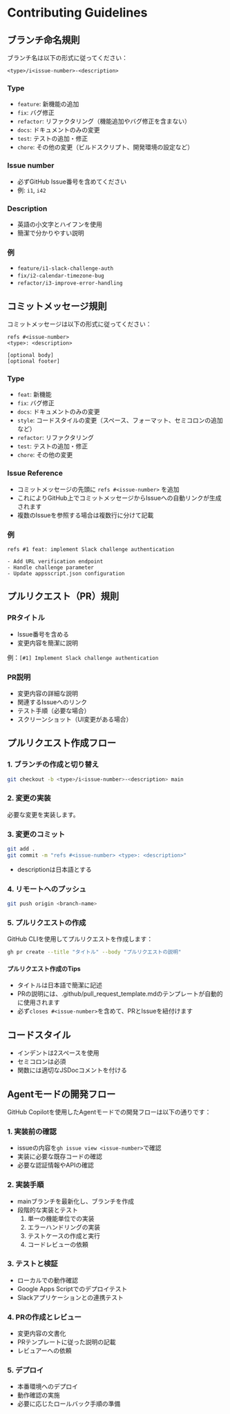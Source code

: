 # Contributing Guidelines

## ブランチ命名規則

ブランチ名は以下の形式に従ってください：

```
<type>/i<issue-number>-<description>
```

### Type
- `feature`: 新機能の追加
- `fix`: バグ修正
- `refactor`: リファクタリング（機能追加やバグ修正を含まない）
- `docs`: ドキュメントのみの変更
- `test`: テストの追加・修正
- `chore`: その他の変更（ビルドスクリプト、開発環境の設定など）

### Issue number
- 必ずGitHub Issue番号を含めてください
- 例: `i1`, `i42`

### Description
- 英語の小文字とハイフンを使用
- 簡潔で分かりやすい説明

### 例
- `feature/i1-slack-challenge-auth`
- `fix/i2-calendar-timezone-bug`
- `refactor/i3-improve-error-handling`

## コミットメッセージ規則

コミットメッセージは以下の形式に従ってください：

```
refs #<issue-number>
<type>: <description>

[optional body]
[optional footer]
```

### Type
- `feat`: 新機能
- `fix`: バグ修正
- `docs`: ドキュメントのみの変更
- `style`: コードスタイルの変更（スペース、フォーマット、セミコロンの追加など）
- `refactor`: リファクタリング
- `test`: テストの追加・修正
- `chore`: その他の変更

### Issue Reference
- コミットメッセージの先頭に `refs #<issue-number>` を追加
- これによりGitHub上でコミットメッセージからIssueへの自動リンクが生成されます
- 複数のIssueを参照する場合は複数行に分けて記載

### 例
```
refs #1 feat: implement Slack challenge authentication

- Add URL verification endpoint
- Handle challenge parameter
- Update appsscript.json configuration
```

## プルリクエスト（PR）規則

### PRタイトル
- Issue番号を含める
- 変更内容を簡潔に説明

例：`[#1] Implement Slack challenge authentication`

### PR説明
- 変更内容の詳細な説明
- 関連するIssueへのリンク
- テスト手順（必要な場合）
- スクリーンショット（UI変更がある場合）

## プルリクエスト作成フロー

### 1. ブランチの作成と切り替え
```bash
git checkout -b <type>/i<issue-number>-<description> main
```

### 2. 変更の実装
必要な変更を実装します。

### 3. 変更のコミット
```bash
git add .
git commit -m "refs #<issue-number> <type>: <description>"
```
- descriptionは日本語とする

### 4. リモートへのプッシュ
```bash
git push origin <branch-name>
```

### 5. プルリクエストの作成
GitHub CLIを使用してプルリクエストを作成します：
```bash
gh pr create --title "タイトル" --body "プルリクエストの説明"
```

#### プルリクエスト作成のTips
- タイトルは日本語で簡潔に記述
- PRの説明には、.github/pull_request_template.mdのテンプレートが自動的に使用されます
- 必ず`closes #<issue-number>`を含めて、PRとIssueを紐付けます

## コードスタイル

- インデントは2スペースを使用
- セミコロンは必須
- 関数には適切なJSDocコメントを付ける

## Agentモードの開発フロー
GitHub Copilotを使用したAgentモードでの開発フローは以下の通りです：

### 1. 実装前の確認
- issueの内容を`gh issue view <issue-number>`で確認
- 実装に必要な既存コードの確認
- 必要な認証情報やAPIの確認

### 2. 実装手順
- mainブランチを最新化し、ブランチを作成
- 段階的な実装とテスト
  1. 単一の機能単位での実装
  2. エラーハンドリングの実装
  3. テストケースの作成と実行
  4. コードレビューの依頼

### 3. テストと検証
- ローカルでの動作確認
- Google Apps Scriptでのデプロイテスト
- Slackアプリケーションとの連携テスト

### 4. PRの作成とレビュー
- 変更内容の文書化
- PRテンプレートに従った説明の記載
- レビュアーへの依頼

### 5. デプロイ
- 本番環境へのデプロイ
- 動作確認の実施
- 必要に応じたロールバック手順の準備